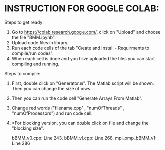 # INSTRUCTION FOR GOOGLE COLAB:

Steps to get ready:
1. Go to https://colab.research.google.com/, click on "Upload" and choose the file "BMM.ipynb".
2. Upload code files in library.
3. Run each code cells of the tab "Create and Install - Requirments to compile/run codes".
4. When each cell is done and you have uploaded the files you can start compiling and running.

Steps to compile:
1. First, double click on "Generator.m". The Matlab script will be shown. Then you can change the size of rows.
2. Then you can run the code cell "Generate Arrays From Matlab".
3. Change red words ("filename.cpp" , "numOfThreads" , "numOfProcessors") and run code cell.
4. *For blocking version, you can double click on file and change the "blocking size".

    bBMM_v0.cpp: Line 243.
    bBMM_v1.cpp: Line 268.
    mpi_omp_bBMM_v1: Line 286
